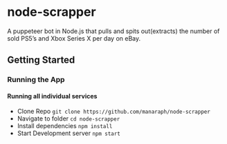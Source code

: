 # node-scrapper
A puppeteer bot in Node.js that pulls and spits out(extracts) the number of sold PS5’s and Xbox Series X per day on eBay.

## Getting Started
### Running the App
#### Running all individual services
 - Clone Repo `git clone https://github.com/manaraph/node-scrapper`
 - Navigate to folder `cd node-scrapper`
 - Install dependencies `npm install`
 - Start Development server `npm start`
